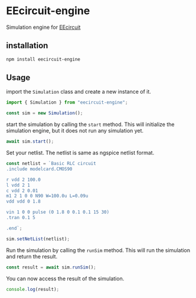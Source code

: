 # EEcircuit-engine

Simulation engine for [EEcircuit](https://github.com/eelab-dev/EEcircuit)

## installation

```bash
npm install eecircuit-engine
```

## Usage

import the `Simulation` class and create a new instance of it.

```javascript
import { Simulation } from "eecircuit-engine";

const sim = new Simulation();
```

start the simulation by calling the `start` method. This will initialize the simulation engine, but it does not run any simulation yet.

```javascript
await sim.start();
```

Set your netlist. The netlist is same as ngspice netlist format.

```javascript
const netlist = `Basic RLC circuit 
.include modelcard.CMOS90

r vdd 2 100.0
l vdd 2 1
c vdd 2 0.01
m1 2 1 0 0 N90 W=100.0u L=0.09u
vdd vdd 0 1.8

vin 1 0 0 pulse (0 1.8 0 0.1 0.1 15 30)
.tran 0.1 5

.end`;

sim.setNetList(netlist);
```

Run the simulation by calling the `runSim` method. This will run the simulation and return the result.

```javascript
const result = await sim.runSim();
```

You can now access the result of the simulation.

```javascript
console.log(result);
```
